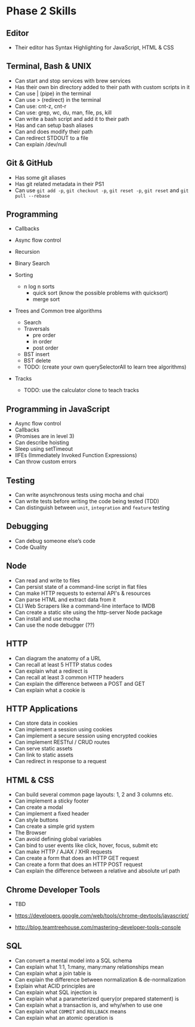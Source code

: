# Phase 2 Skills


## Editor

- Their editor has Syntax Highlighting for JavaScript, HTML & CSS


## Terminal, Bash & UNIX

- Can start and stop services with brew services
- Has their own bin directory added to their path with custom scripts in it
- Can use | (pipe) in the terminal
- Can use > (redirect) in the terminal
- Can use: cnt-z, cnt-r
- Can use: grep, wc, du, man, file, ps, kill
- Can write a bash script and add it to their path
- Has and can setup bash aliases
- Can and does modify their path
- Can redirect STDOUT to a file
- Can explain /dev/null

## Git & GitHub

- Has some git aliases
- Has git related metadata in their PS1
- Can use `git add -p`, `git checkout -p`, `git reset -p`, `git reset` and
`git pull --rebase`


## Programming

- Callbacks
- Async flow control
- Recursion
- Binary Search
- Sorting
  - n log n sorts
    - quick sort (know the possible problems with quicksort)
    - merge sort

- Trees and Common tree algorithms
  - Search
  - Traversals
    - pre order
    - in order
    - post order
  - BST insert
  - BST delete
  - TODO: (create your own querySelectorAll to learn tree algorithms)

- Tracks
  - TODO: use the calculator clone to teach tracks

## Programming in JavaScript

- Async flow control
- Callbacks
- (Promises are in level 3)
- Can describe hoisting
- Sleep using setTimeout
- IIFEs (Immediately Invoked Function Expressions)
- Can throw custom errors


## Testing

- Can write asynchronous tests using mocha and chai
- Can write tests before writing the code being tested (TDD)
- Can distinguish between `unit`, `integration` and `feature` testing


## Debugging

- Can debug someone else’s code
- Code Quality



## Node

- Can read and write to files
- Can persist state of a command-line script in flat files
- Can make HTTP requests to external API's & resources
- Can parse HTML and extract data from it
- CLI Web Scrapers like a command-line interface to IMDB
- Can create a static site using the http-server Node package
- Can install and use mocha
- Can use the node debugger (??)


## HTTP

- Can diagram the anatomy of a URL
- Can recall at least 5 HTTP status codes
- Can explain what a redirect is
- Can recall at least 3 common HTTP headers
- Can explain the difference between a POST and GET
- Can explain what a cookie is


## HTTP Applications

- Can store data in cookies
- Can implement a session using cookies
- Can implement a secure session using encrypted cookies
- Can implement RESTful / CRUD routes
- Can serve static assets
- Can link to static assets
- Can redirect in response to a request


## HTML & CSS

- Can build several common page layouts: 1, 2 and 3 columns etc.
- Can implement a sticky footer
- Can create a modal
- Can implement a fixed header
- Can style buttons
- Can create a simple grid system
- The Browser
- Can avoid defining global variables
- Can bind to user events like click, hover, focus, submit etc
- Can make HTTP / AJAX / XHR requests
- Can create a form that does an HTTP GET request
- Can create a form that does an HTTP POST request
- Can explain the difference between a relative and absolute url path


## Chrome Developer Tools

- TBD

- https://developers.google.com/web/tools/chrome-devtools/javascript/
- http://blog.teamtreehouse.com/mastering-developer-tools-console

## SQL
- Can convert a mental model into a SQL schema
- Can explain what 1:1, 1:many, many:many relationships mean
- Can explain what a join table is
- Can explain the difference between normalization & de-normalization
- Explain what ACID principles are
- Can explain what SQL injection is
- Can explain what a parameterized query(or prepared statement) is
- Can explain what a transaction is, and why/when to use one
- Can explain what  `COMMIT` and `ROLLBACK` means
- Can explain what an atomic operation is

